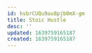 ```yaml
---
id: hsbrCUQu9au8pjb0mX-gm
title: Stoic Hustle
desc: ''
updated: 1639759165187
created: 1639759165187
---
```


